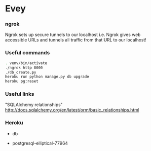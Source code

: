 # Evey

### ngrok
Ngrok sets up secure tunnels to our localhost i.e. Ngrok gives web accessible URLs and tunnels
all traffic from that URL to our localhost!

### Useful commands
```bash
. venv/bin/activate
./ngrok http 8000
./db_create.py
heroku run python manage.py db upgrade
heroku pg:reset
```

### Useful links
"SQLAlchemy relationships"
http://docs.sqlalchemy.org/en/latest/orm/basic_relationships.html

### Heroku
* db
 - postgresql-elliptical-77964
